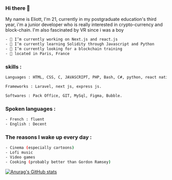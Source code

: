 ### Hi there 👋

My name is Eliott, I'm 21, currently in my postgraduate education's third year, i'm a junior developer who is really interested in crypto-currency and block-chain.
I'm also fascinated by VR since i was a boy


```bash
- 🔭 I’m currently working on Next.js and react.js
- 🌱 I’m currently learning Solidity through Javascript and Python
- 🔎 I’m currently looking for a blockchain training
- 📍 located in Paris, France
```

### skills :

```bash
Languages : HTML, CSS, C, JAVASCRIPT, PHP, Bash, C#, python, react native, .

Frameworks : Laravel, next js, express js.

Softwares : Pack Office, GIT, MySql, Figma, Bubble.
```

### Spoken languages :

```bash
- French : fluent
- English : Decent
```
### The reasons I wake up every day :

```bash
- Cinema (especially cartoons)
- Lofi music
- Video games
- Cooking (probably better than Gordon Ramsey)
```


[![Anurag's GitHub stats](https://github-readme-stats.vercel.app/api?username=EarlOfLemongrab1
)](https://github.com/anuraghazra/github-readme-stats)

